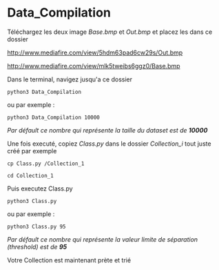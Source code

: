 # Data_Compilation

Téléchargez les deux image *Base.bmp* et *Out.bmp* et placez les dans ce dossier

http://www.mediafire.com/view/5hdm63pad6cw29s/Out.bmp

http://www.mediafire.com/view/mlk5tweibs6ggz0/Base.bmp


Dans le terminal, navigez jusqu'a ce dossier

`python3 Data_Compilation`

ou par exemple :

`python3 Data_Compilation 10000`

*Par défault ce nombre qui représente la taille du dataset est de **10000***



Une fois executé, copiez *Class.py* dans le dossier *Collection_i* tout juste créé
par exemple

`cp Class.py /Collection_1`

`cd Collection_1`

Puis executez Class.py

`python3 Class.py`

ou par exemple :

`python3 Class.py 95`

*Par défault ce nombre qui représente la valeur limite de séparation *(threshold)* est de **95***

Votre Collection est maintenant prète et trié 


